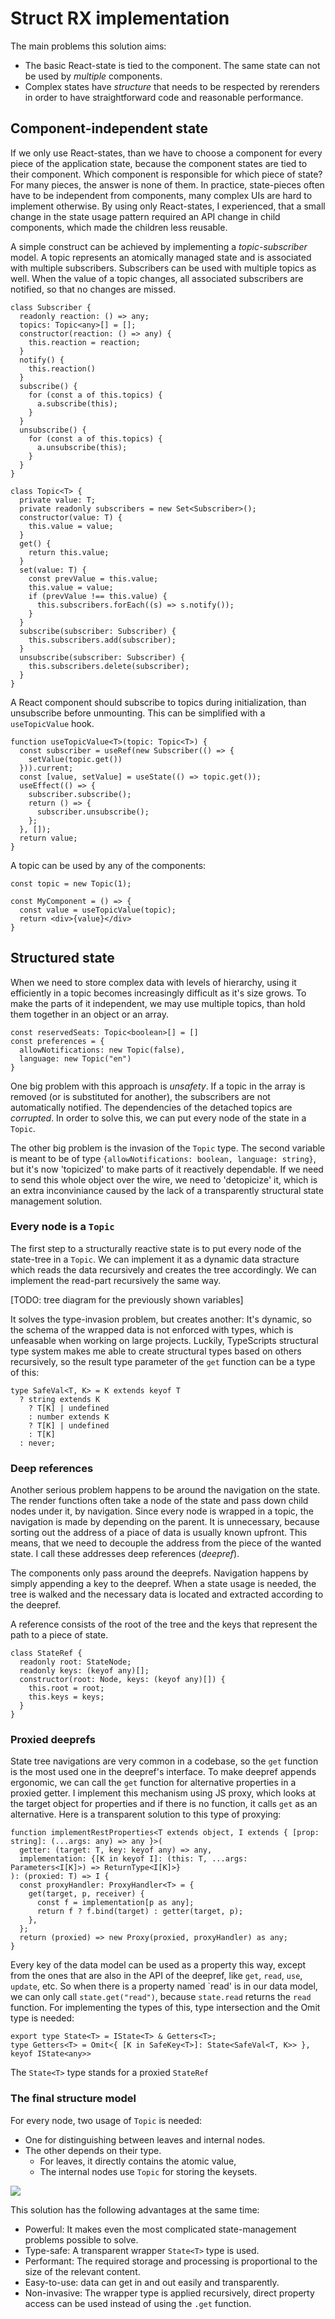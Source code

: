 # Struct RX implementation

The main problems this solution aims:
- The basic React-state is tied to the component. The same state can not be used by *multiple* components.
- Complex states have *structure* that needs to be respected by rerenders in order to have straightforward code and reasonable performance.

## Component-independent state
If we only use React-states, than we have to choose a component for every piece of the application state, because the component states are tied to their component. Which component is responsible for which piece of state? For many pieces, the answer is none of them. In practice, state-pieces often have to be independent from components, many complex UIs are hard to implement otherwise. By using only React-states, I experienced, that a small change in the state usage pattern required an API change in child components, which made the children less reusable.

A simple construct can be achieved by implementing a *topic-subscriber* model. A topic represents an atomically managed state and is associated with multiple subscribers. Subscribers can be used with multiple topics as well. When the value of a topic changes, all associated subscribers are notified, so that no changes are missed. 

```
class Subscriber {
  readonly reaction: () => any;
  topics: Topic<any>[] = [];
  constructor(reaction: () => any) {
    this.reaction = reaction;
  }
  notify() {
    this.reaction()
  }
  subscribe() {
    for (const a of this.topics) {
      a.subscribe(this);
    }
  }
  unsubscribe() {
    for (const a of this.topics) {
      a.unsubscribe(this);
    }
  }
}

class Topic<T> {
  private value: T;
  private readonly subscribers = new Set<Subscriber>();
  constructor(value: T) {
    this.value = value;
  }
  get() {
    return this.value;
  }
  set(value: T) {
    const prevValue = this.value;
    this.value = value;
    if (prevValue !== this.value) {
      this.subscribers.forEach((s) => s.notify());
    }
  }
  subscribe(subscriber: Subscriber) {
    this.subscribers.add(subscriber);
  }
  unsubscribe(subscriber: Subscriber) {
    this.subscribers.delete(subscriber);
  }
}
```

A React component should subscribe to topics during initialization, than unsubscribe before unmounting. This can be simplified with a ``useTopicValue`` hook.

```
function useTopicValue<T>(topic: Topic<T>) {
  const subscriber = useRef(new Subscriber(() => {
    setValue(topic.get())
  })).current;
  const [value, setValue] = useState(() => topic.get());
  useEffect(() => {
    subscriber.subscribe();
    return () => {
      subscriber.unsubscribe();
    };
  }, []);
  return value;
}
```

A topic can be used by any of the components:

```
const topic = new Topic(1);

const MyComponent = () => {
  const value = useTopicValue(topic);
  return <div>{value}</div>
}
```

## Structured state
When we need to store complex data with levels of hierarchy, using it efficiently in a topic becomes increasingly difficult as it's size grows. To make the parts of it independent, we may use multiple topics, than hold them together in an object or an array.
```
const reservedSeats: Topic<boolean>[] = []
const preferences = {
  allowNotifications: new Topic(false),
  language: new Topic("en")
}
```
One big problem with this approach is *unsafety*. If a topic in the array is removed (or is substituted for another), the subscribers are not automatically notified. The dependencies of the detached topics are *corrupted*.
In order to solve this, we can put every node of the state in a ``Topic``.

The other big problem is the invasion of the ``Topic`` type. The second variable is meant to be of type ``{allowNotifications: boolean, language: string}``, but it's now 'topicized' to make parts of it reactively dependable. If we need to send this whole object over the wire, we need to 'detopicize' it, which is an extra inconviniance caused by the lack of a transparently structural state management solution.

### Every node is a ``Topic``
The first step to a structurally reactive state is to put every node of the state-tree in a ``Topic``. We can implement it as a dynamic data stracture which reads the data recursively and creates the tree accordingly. We can implement the read-part recursively the same way.

[TODO: tree diagram for the previously shown variables]

It solves the type-invasion problem, but creates another: It's dynamic, so the schema of the wrapped data is not enforced with types, which is unfeasable when working on large projects. Luckily, TypeScripts structural type system makes me able to create structural types based on others recursively, so the result type parameter of the ``get`` function can be a type of this:
```
type SafeVal<T, K> = K extends keyof T
  ? string extends K
    ? T[K] | undefined
    : number extends K
    ? T[K] | undefined
    : T[K]
  : never;
```

### Deep references

Another serious problem happens to be around the navigation on the state. The render functions often take a node of the state and pass down child nodes under it, by navigation. Since every node is wrapped in a topic, the navigation is made by depending on the parent. It is unnecessary, because sorting out the address of a piace of data is usually known upfront. This means, that we need to decouple the address from the piece of the wanted state. I call these addresses deep references (*deepref*).

The components only pass around the deeprefs. Navigation happens by simply appending a key to the deepref. When a state usage is needed, the tree is walked and the necessary data is located and extracted according to the deepref.

A reference consists of the root of the tree and the keys that represent the path to a piece of state.
```
class StateRef {
  readonly root: StateNode;
  readonly keys: (keyof any)[];
  constructor(root: Node, keys: (keyof any)[]) {
    this.root = root;
    this.keys = keys;
  }
}
```

### Proxied deeprefs

State tree navigations are very common in a codebase, so the ``get`` function is the most used one in the deepref's interface. To make deepref appends ergonomic, we can call the ``get`` function for alternative properties in a proxied getter. I implement this mechanism using JS proxy, which looks at the target object for properties and if there is no function, it calls ``get`` as an alternative.
Here is a transparent solution to this type of proxying:
```
function implementRestProperties<T extends object, I extends { [prop: string]: (...args: any) => any }>(
  getter: (target: T, key: keyof any) => any,
  implementation: {[K in keyof I]: (this: T, ...args: Parameters<I[K]>) => ReturnType<I[K]>}
): (proxied: T) => I {
  const proxyHandler: ProxyHandler<T> = {
    get(target, p, receiver) {
      const f = implementation[p as any];
      return f ? f.bind(target) : getter(target, p);
    },
  };
  return (proxied) => new Proxy(proxied, proxyHandler) as any;
}
```

Every key of the data model can be used as a property this way, except from the ones that are also in the API of the deepref, like ``get``, ``read``, ``use``, ``update``, etc. So when there is a property named `read' is in our data model, we can only call ``state.get("read")``, because ``state.read`` returns the ``read`` function. For implementing the types of this, type intersection and the Omit type is needed:
```
export type State<T> = IState<T> & Getters<T>;
type Getters<T> = Omit<{ [K in SafeKey<T>]: State<SafeVal<T, K>> }, keyof IState<any>>
```
The ``State<T>`` type stands for a proxied ``StateRef``

### The final structure model

For every node, two usage of ``Topic`` is needed:
- One for distinguishing between leaves and internal nodes.
- The other depends on their type.
  - For leaves, it directly contains the atomic value,
  - The internal nodes use ``Topic`` for storing the keysets.

![](tree-diagram.png)

This solution has the following advantages at the same time:
- Powerful: It makes even the most complicated state-management problems possible to solve.
- Type-safe: A transparent wrapper ``State<T>`` type is used.
- Performant: The required storage and processing is proportional to the size of the relevant content.
- Easy-to-use: data can get in and out easily and transparently.
- Non-invasive: The wrapper type is applied recursively, direct property access can be used instead of using the ``.get`` function.
